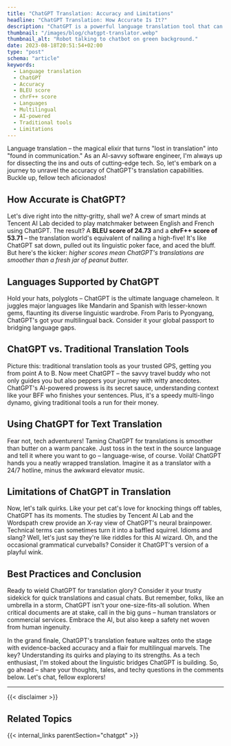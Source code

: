 ```yaml
---
title: "ChatGPT Translation: Accuracy and Limitations"
headline: "ChatGPT Translation: How Accurate Is It?"
description: "ChatGPT is a powerful language translation tool that can translate text, code, and creative content. Learn more about its capabilities in this blog post."
thumbnail: "/images/blog/chatgpt-translator.webp"
thumbnail_alt: "Robot talking to chatbot on green background."
date: 2023-08-18T20:51:54+02:00
type: "post"
schema: "article"
keywords:
  - Language translation
  - ChatGPT
  - Accuracy
  - BLEU score
  - chrF++ score
  - Languages
  - Multilingual
  - AI-powered
  - Traditional tools
  - Limitations
---
```


Language translation – the magical elixir that turns "lost in translation" into "found in communication." As an AI-savvy software engineer, I'm always up for dissecting the ins and outs of cutting-edge tech. So, let's embark on a journey to unravel the accuracy of ChatGPT's translation capabilities. Buckle up, fellow tech aficionados!

## How Accurate is ChatGPT?

Let's dive right into the nitty-gritty, shall we? A crew of smart minds at Tencent AI Lab decided to play matchmaker between English and French using ChatGPT. The result? A **BLEU score of 24.73** and a **chrF++ score of 53.71** – the translation world's equivalent of nailing a high-five! It's like ChatGPT sat down, pulled out its linguistic poker face, and aced the bluff. But here's the kicker: _higher scores mean ChatGPT's translations are smoother than a fresh jar of peanut butter._

## Languages Supported by ChatGPT

Hold your hats, polyglots – ChatGPT is the ultimate language chameleon. It juggles major languages like Mandarin and Spanish with lesser-known gems, flaunting its diverse linguistic wardrobe. From Paris to Pyongyang, ChatGPT's got your multilingual back. Consider it your global passport to bridging language gaps.

## ChatGPT vs. Traditional Translation Tools

Picture this: traditional translation tools as your trusted GPS, getting you from point A to B. Now meet ChatGPT – the savvy travel buddy who not only guides you but also peppers your journey with witty anecdotes. ChatGPT's AI-powered prowess is its secret sauce, understanding context like your BFF who finishes your sentences. Plus, it's a speedy multi-lingo dynamo, giving traditional tools a run for their money.

## Using ChatGPT for Text Translation

Fear not, tech adventurers! Taming ChatGPT for translations is smoother than butter on a warm pancake. Just toss in the text in the source language and tell it where you want to go – language-wise, of course. Voilà! ChatGPT hands you a neatly wrapped translation. Imagine it as a translator with a 24/7 hotline, minus the awkward elevator music.

## Limitations of ChatGPT in Translation

Now, let's talk quirks. Like your pet cat's love for knocking things off tables, ChatGPT has its moments. The studies by Tencent AI Lab and the Wordspath crew provide an X-ray view of ChatGPT's neural brainpower. Technical terms can sometimes turn it into a baffled squirrel. Idioms and slang? Well, let's just say they're like riddles for this AI wizard. Oh, and the occasional grammatical curveballs? Consider it ChatGPT's version of a playful wink.

## Best Practices and Conclusion

Ready to wield ChatGPT for translation glory? Consider it your trusty sidekick for quick translations and casual chats. But remember, folks, like an umbrella in a storm, ChatGPT isn't your one-size-fits-all solution. When critical documents are at stake, call in the big guns – human translators or commercial services. Embrace the AI, but also keep a safety net woven from human ingenuity.

In the grand finale, ChatGPT's translation feature waltzes onto the stage with evidence-backed accuracy and a flair for multilingual marvels. The key? Understanding its quirks and playing to its strengths. As a tech enthusiast, I'm stoked about the linguistic bridges ChatGPT is building. So, go ahead – share your thoughts, tales, and techy questions in the comments below. Let's chat, fellow explorers!

---

{{< disclaimer >}}

## Related Topics

{{< internal_links parentSection="chatgpt" >}}
